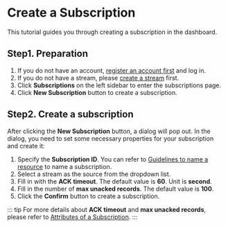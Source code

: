 # Create a Subscription

This tutorial guides you through creating a subscription in the dashboard.

## Step1. Preparation

1. If you do not have an account, [register an account first](../getting-started/apply-for-a-trial.md) and log in.
2. If you do not have a stream, please [create a stream](../manage-streams/create-a-stream.md) first.
3. Click **Subscriptions** on the left sidebar to enter the subscriptions page.
4. Click **New Subscription** button to create a subscription.

## Step2. Create a subscription

After clicking the **New Subscription** button, a dialog will pop out. In the dialog, you need to set some necessary properties for your subscription and create it:

1. Specify the **Subscription ID**. You can refer to [Guidelines to name a resource](https://hstream.io/docs/en/latest/guides/stream.html#guidelines-to-name-a-resource) to name a subscription.
2. Select a stream as the source from the dropdown list.
3. Fill in with the **ACK timeout**. The default value is **60**. Unit is **second**.
4. Fill in the number of **max unacked records**. The default value is **100**.
5. Click the **Confirm** button to create a subscription.

::: tip
For more details about **ACK timeout** and **max unacked records**, please refer to [Attributes of a Subscription](https://hstream.io/docs/en/latest/guides/subscription.html#attributes-of-a-subscription).
:::
